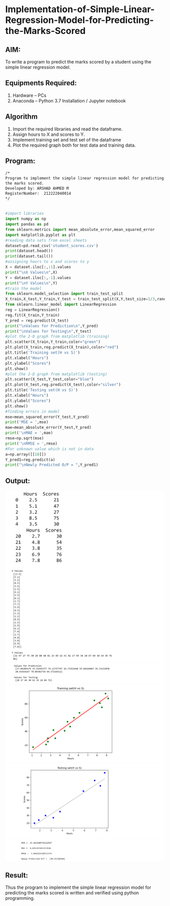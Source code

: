 # Implementation-of-Simple-Linear-Regression-Model-for-Predicting-the-Marks-Scored

## AIM:
To write a program to predict the marks scored by a student using the simple linear regression model.

## Equipments Required:
1. Hardware – PCs
2. Anaconda – Python 3.7 Installation / Jupyter notebook

## Algorithm
1. Import the required libraries and read the dataframe.
2. Assign hours to X and scores to Y.
3. Implement training set and test set of the dataframe
4. Plot the required graph both for test data and training data.

## Program:
```
/*
Program to implement the simple linear regression model for predicting the marks scored.
Developed by: ARSHAD AHMED M
RegisterNumber:  212222040014
*/
```
```py

#import libraries
import numpy as np
import pandas as pd
from sklearn.metrics import mean_absolute_error,mean_squared_error
import matplotlib.pyplot as plt
#reading data sets from excel sheets
dataset=pd.read_csv('student_scores.csv')
print(dataset.head())
print(dataset.tail())
#assigning hours to x and scores to y
X = dataset.iloc[:,:1].values
print("\nX Values\n",X)
Y = dataset.iloc[:,-1].values
print("\nY Values\n",Y)
#train the model
from sklearn.model_selection import train_test_split
X_train,X_test,Y_train,Y_test = train_test_split(X,Y,test_size=1/3,random_state=0)
from sklearn.linear_model import LinearRegression
reg = LinearRegression()
reg.fit(X_train,Y_train)
Y_pred = reg.predict(X_test)
print("\nValues for Prediction\n",Y_pred)
print("\nValues for Testing\n",Y_test)
#plot the 2-D graph from matplotlib (training)
plt.scatter(X_train,Y_train,color="green")
plt.plot(X_train,reg.predict(X_train),color="red")
plt.title('Training set(H vs S)')
plt.xlabel("Hours")
plt.ylabel("Scores")
plt.show()
#plot the 2-D graph from matplotlib (testing)
plt.scatter(X_test,Y_test,color="blue")
plt.plot(X_test,reg.predict(X_test),color="silver")
plt.title('Testing set(H vs S)')
plt.xlabel("Hours")
plt.ylabel("Scores")
plt.show()
#finding errors in model
mse=mean_squared_error(Y_test,Y_pred)
print('MSE = ',mse)
mae=mean_absolute_error(Y_test,Y_pred)
print('\nMAE = ',mae)
rmse=np.sqrt(mse)
print('\nRMSE = ',rmse)
#For unknown value which is not in data 
a=np.array([[10]])
Y_pred1=reg.predict(a)
print("\nNewly Predicted O/P = ",Y_pred1)

```

## Output:
![op1](./l2out1.png)
![op1](./l2out2.png)
![op1](./l2out3.png)
![op1](./l2out4.png)
![op1](./l2out5.png)
![op1](./l2out6.png)


## Result:
Thus the program to implement the simple linear regression model for predicting the marks scored is written and verified using python programming.